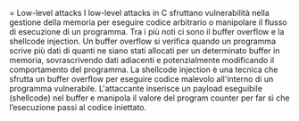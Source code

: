 = Low-level attacks
I low-level attacks in C sfruttano vulnerabilità nella gestione della memoria per eseguire codice arbitrario o manipolare il flusso di esecuzione di un programma. Tra i più noti ci sono il buffer overflow e la shellcode injection.
Un buffer overflow si verifica quando un programma scrive più dati di quanti ne siano stati allocati per un determinato buffer in memoria, sovrascrivendo dati adiacenti e potenzialmente modificando il comportamento del programma.
La shellcode injection è una tecnica che sfrutta un buffer overflow per eseguire codice malevolo all'interno di un programma vulnerabile. L'attaccante inserisce un payload eseguibile (shellcode) nel buffer e manipola il valore del program counter per far sì che l’esecuzione passi al codice iniettato.
